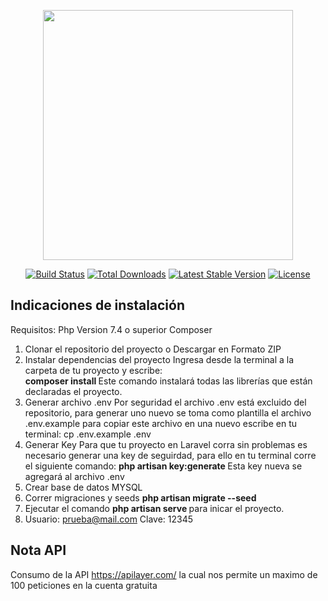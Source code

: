 <p align="center"><a href="https://laravel.com" target="_blank"><img src="https://raw.githubusercontent.com/laravel/art/master/logo-lockup/5%20SVG/2%20CMYK/1%20Full%20Color/laravel-logolockup-cmyk-red.svg" width="400"></a></p>

<p align="center">
<a href="https://travis-ci.org/laravel/framework"><img src="https://travis-ci.org/laravel/framework.svg" alt="Build Status"></a>
<a href="https://packagist.org/packages/laravel/framework"><img src="https://img.shields.io/packagist/dt/laravel/framework" alt="Total Downloads"></a>
<a href="https://packagist.org/packages/laravel/framework"><img src="https://img.shields.io/packagist/v/laravel/framework" alt="Latest Stable Version"></a>
<a href="https://packagist.org/packages/laravel/framework"><img src="https://img.shields.io/packagist/l/laravel/framework" alt="License"></a>
</p>

## Indicaciones de instalación
Requisitos:
Php Version 7.4 o superior
Composer
1. Clonar el repositorio del proyecto o Descargar en Formato ZIP
2. Instalar dependencias del proyecto
    Ingresa desde la terminal a la carpeta de tu proyecto y escribe: <br>
     <b>composer install </b>
Este comando instalará todas las librerías que están declaradas el proyecto.
3. Generar archivo .env
Por seguridad el archivo .env está excluido del repositorio, para generar uno nuevo se toma como plantilla el archivo .env.example para copiar este archivo en una nuevo escribe en tu terminal:
cp .env.example .env
4. Generar Key
Para que tu proyecto en Laravel corra sin problemas es necesario generar una key de seguirdad, para ello en tu terminal corre el siguiente comando:
    <b>php artisan key:generate </b>
Esta key nueva se agregará al archivo .env
5. Crear base de datos MYSQL
6. Correr migraciones y seeds
    <b>php artisan migrate --seed </b>
7. Ejecutar el comando  <b>php artisan serve </b> para inicar el proyecto.
7. Usuario: prueba@mail.com Clave: 12345


## Nota API

Consumo de la API https://apilayer.com/ la cual nos permite un maximo de 100 peticiones en la cuenta gratuita
